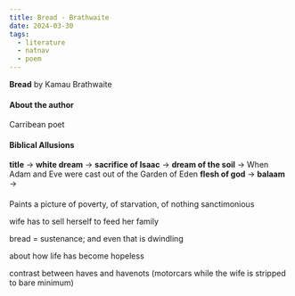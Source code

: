 ```yaml
---
title: Bread - Brathwaite
date: 2024-03-30
tags:
  - literature
  - natnav
  - poem
---
```

**Bread** 
by Kamau Brathwaite

#### About the author
Carribean poet 


#### Biblical Allusions
**title** ->
**white dream** -> 
**sacrifice of Isaac** -> 
**dream of the soil** -> When Adam and Eve were cast out of the Garden of Eden
**flesh of god** ->
**balaam** ->

#### 
Paints a picture of poverty, of starvation, of nothing sanctimonious 

wife has to sell herself to feed her family

bread = sustenance; and even that is dwindling 

about how life has become hopeless

contrast between haves and havenots (motorcars while the wife is stripped to bare minimum)

